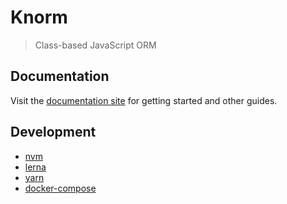 # Knorm

> Class-based JavaScript ORM

## Documentation

Visit the [documentation site](https://knorm.netlify.app) for getting started
and other guides.

## Development

- [nvm](https://github.com/nvm-sh/nvm)
- [lerna](https://github.com/lerna/lerna)
- [yarn](https://yarnpkg.com)
- [docker-compose](https://docs.docker.com/compose/)
